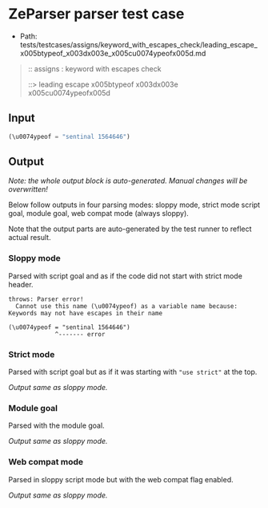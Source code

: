 # ZeParser parser test case

- Path: tests/testcases/assigns/keyword_with_escapes_check/leading_escape_x005btypeof_x003dx003e_x005cu0074ypeofx005d.md

> :: assigns : keyword with escapes check
>
> ::> leading escape x005btypeof x003dx003e x005cu0074ypeofx005d

## Input

`````js
(\u0074ypeof = "sentinal 1564646")
`````

## Output

_Note: the whole output block is auto-generated. Manual changes will be overwritten!_

Below follow outputs in four parsing modes: sloppy mode, strict mode script goal, module goal, web compat mode (always sloppy).

Note that the output parts are auto-generated by the test runner to reflect actual result.

### Sloppy mode

Parsed with script goal and as if the code did not start with strict mode header.

`````
throws: Parser error!
  Cannot use this name (\u0074ypeof) as a variable name because: Keywords may not have escapes in their name

(\u0074ypeof = "sentinal 1564646")
             ^------- error
`````

### Strict mode

Parsed with script goal but as if it was starting with `"use strict"` at the top.

_Output same as sloppy mode._

### Module goal

Parsed with the module goal.

_Output same as sloppy mode._

### Web compat mode

Parsed in sloppy script mode but with the web compat flag enabled.

_Output same as sloppy mode._
